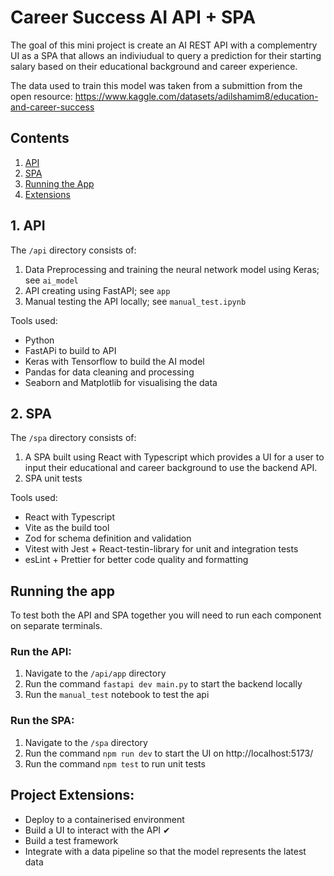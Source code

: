# Career Success AI API + SPA

The goal of this mini project is create an AI REST API with a complementry UI as a SPA that allows an indiviudual to query a prediction for their starting salary based on their educational background and career experience.

The data used to train this model was taken from a submittion from the open resource: https://www.kaggle.com/datasets/adilshamim8/education-and-career-success

## Contents
1. [API](#1-api)
2. [SPA](#2-ui)
3. [Running the App](#running-the-app)
4. [Extensions](#project-extensions)

## 1. API

The `/api` directory consists of:

1. Data Preprocessing and training the neural network model using Keras; see `ai_model`
2. API creating using FastAPI; see `app`
3. Manual testing the API locally; see `manual_test.ipynb`

Tools used:
- Python
- FastAPi to build to API
- Keras with Tensorflow to build the AI model
- Pandas for data cleaning and processing
- Seaborn and Matplotlib for visualising the data


## 2. SPA

The `/spa` directory consists of:

1. A SPA built using React with Typescript which provides a UI for a user to input their educational and career background to use the backend API.
2. SPA unit tests

Tools used:
- React with Typescript
- Vite as the build tool
- Zod for schema definition and validation
- Vitest with Jest + React-testin-library for unit and integration tests 
- esLint + Prettier for better code quality and formatting

## Running the app

To test both the API and SPA together you will need to run each component on separate terminals.

### Run the API:
1. Navigate to the `/api/app` directory
2. Run the command `fastapi dev main.py` to start the backend locally
3. Run the `manual_test` notebook to test the api

### Run the SPA:
1. Navigate to the `/spa` directory
2. Run the command `npm run dev` to start the UI on http://localhost:5173/
3. Run the command `npm test` to run unit tests

## Project Extensions:
- Deploy to a containerised environment
- Build a UI to interact with the API ✔
- Build a test framework
- Integrate with a data pipeline so that the model represents the latest data